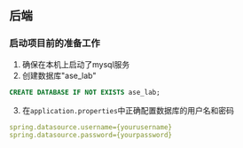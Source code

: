 ## 后端
### 启动项目前的准备工作
1. 确保在本机上启动了mysql服务
2. 创建数据库"ase_lab"
```sql
CREATE DATABASE IF NOT EXISTS ase_lab;
```
3. 在`application.properties`中正确配置数据库的用户名和密码
```yaml
spring.datasource.username={yourusername}
spring.datasource.password={yourpassword}
```